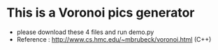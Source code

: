 # This is a Voronoi pics generator

* please download these 4 files and run demo.py
* Reference : http://www.cs.hmc.edu/~mbrubeck/voronoi.html (C++)